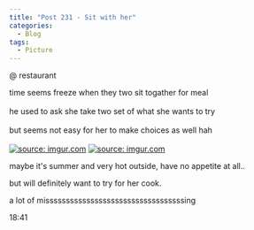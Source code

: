 ```yaml
---
title: "Post 231 - Sit with her"
categories:
  - Blog
tags:
  - Picture
---
```


@ restaurant 

time seems freeze when they two sit togather for meal
<br/>
<br/>
he used to ask she take two set of what she wants to try 
<br/>
<br/>
but seems not easy for her to make choices as well hah
<br/>
<br/>
<a href="https://imgur.com/VvCZdLf"><img src="https://i.imgur.com/VvCZdLf.jpg" title="source: imgur.com" /></a>
<a href="https://imgur.com/LNalu6G"><img src="https://i.imgur.com/LNalu6G.jpg" title="source: imgur.com" /></a>

maybe it's summer and very hot outside, have no appetite at all..

but will definitely want to try for her cook.

a lot of missssssssssssssssssssssssssssssssssing

18:41

<script src="https://utteranc.es/client.js"
        repo="serendipityinlife/serendipityinlife.github.io"
        issue-term="pathname"
        theme="github-light"
        crossorigin="anonymous"
        async>
</script>
